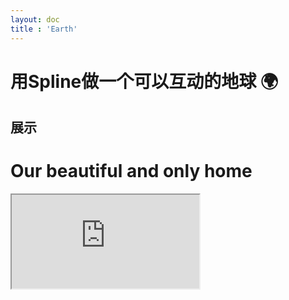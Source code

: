 ```yaml
---
layout: doc
title : 'Earth'
---
```

# 用Spline做一个可以互动的地球 🌍

## 展示

<div class="earthContainer">
<h1 class='text-center mt-5 mb-10'>Our beautiful and only home</h1>
 <iframe class="earth" src='https://my.spline.design/untitled-8a64435d8d1f4464359768064ccb15cb/' />
 <p class="annotation">(使用鼠标/手指拖动地球)</p>
</div>

## Spline是什么?

<p><span><a target="_blank" href="https://spline.design/">Spline</a></span>是一个轻量的、支持即时渲染的3D建模软件,它提供了许多直观且简单的功能和方法让我们可以创造出优美的3D模型且让这一切都即时可观的展示,并且它也可以完成代码交付的功能,它支持为我们构建的模型和场景绑定一系列事件并为我们的项目生成一个可以在线预览的网页并允许我们通过<code>iframe标签</code>让它显示在我们需要的位置,在本篇文章里,我要做的是通过以上方式将一个可互动的地球模型嵌入到本页面中,这个过程包含建模、添加事件以及配置部署。</p>

## 创建Spline项目

Spline可以运行在<a href='https://spline.design/#download' target="_blank">Windows/macOs/Linux</a>中,也可以允许在<a target="_blank" href='https://app.spline.design/signin'>浏览器</a>环境当中,它们都是一样的。<br/>
现在,我假设你已经注册完账号登入并进入Spline的主界面,接下来选择New File 创建一个Spline项目并进入编辑界面。<br/>
当然,也许你会需要 <a href='https://cn.spline.design/' target='_blank'>中文版的Spline</a>但是,考虑到不同版本之间会出现材质库与操作界面等因素的不同,建议你使用英文版进行操作。


<style>
#操作{
@apply text-red-200 mt-20
}
hr{
@apply mt-20
}
h2{
@apply mt-20
}

</style>